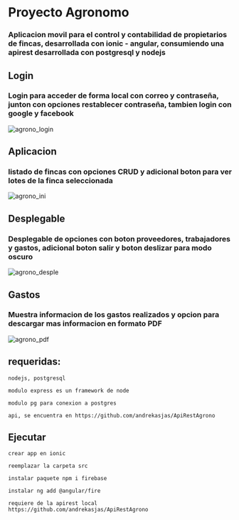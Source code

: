 # Proyecto Agronomo
### Aplicacion movil para el control y contabilidad de propietarios de fincas, desarrollada con ionic - angular, consumiendo una apirest desarrollada con postgresql y nodejs 
## Login
### Login para acceder de forma local con correo y contraseña, junton con opciones restablecer contraseña, tambien login con google y facebook
![agrono_login](https://user-images.githubusercontent.com/62920120/143484676-14aad842-b57a-4460-bd78-37dfa1f5bd85.png)
## Aplicacion
### listado de fincas con opciones CRUD y adicional boton para ver lotes de la finca seleccionada
![agrono_ini](https://user-images.githubusercontent.com/62920120/143484813-26244b4e-e420-45f4-9be7-15e1bc182b50.png)
## Desplegable
### Desplegable de opciones con boton proveedores, trabajadores y gastos, adicional boton salir y boton deslizar para modo oscuro
![agrono_desple](https://user-images.githubusercontent.com/62920120/143485083-cda8dc33-eaee-43cf-b4ff-9fc28d295c8b.png)
## Gastos
### Muestra informacion de los gastos realizados y opcion para descargar mas informacion en formato PDF
![agrono_pdf](https://user-images.githubusercontent.com/62920120/143485686-d40e2ca5-a378-45fe-82b0-4f9357d03941.png)
## requeridas:
```
nodejs, postgresql 
```
```
modulo express es un framework de node
```
```
modulo pg para conexion a postgres
```
```
api, se encuentra en https://github.com/andrekasjas/ApiRestAgrono
```
## Ejecutar
```
crear app en ionic
```
```
reemplazar la carpeta src
```
```
instalar paquete npm i firebase
```
```
instalar ng add @angular/fire
```
```
requiere de la apirest local https://github.com/andrekasjas/ApiRestAgrono
```
